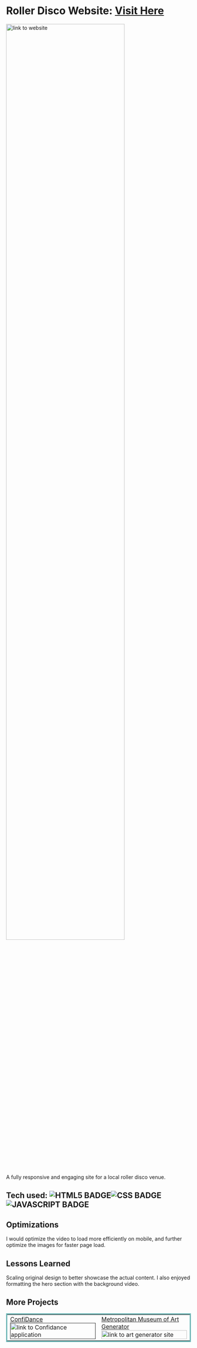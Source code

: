 # Roller Disco Website: <a href="https://cocosrollerdisco.netlify.app/" target="_blank">Visit Here</a>
<a href="https://cocosrollerdisco.netlify.app/" target="_blank">
<img src="https://media.giphy.com/media/v1.Y2lkPTc5MGI3NjExOTI0MTM4YjZiNTM0OGVlNjQyNjVkYWE1ZGRmZmY2Yjc1MWNmMjFkZCZlcD12MV9pbnRlcm5hbF9naWZzX2dpZklkJmN0PWc/h6VXVVTWs3OqWX9AP3/giphy.gif" width="80%" margin="auto" alt="link to website"/>
</a>

A fully responsive and engaging site for a local roller disco venue.


## Tech used: ![HTML5 BADGE](https://img.shields.io/static/v1?label=|&message=HTML5&color=23555f&style=plastic&logo=html5)![CSS BADGE](https://img.shields.io/static/v1?label=|&message=CSS3&color=285f65&style=plastic&logo=css3)![JAVASCRIPT BADGE](https://img.shields.io/static/v1?label=|&message=JAVASCRIPT&color=3c7f5d&style=plastic&logo=javascript)


## Optimizations
I would optimize the video to load more efficiently on mobile, and further optimize the images for faster page load.

## Lessons Learned
Scaling original design to better showcase the actual content. I also enjoyed formatting the hero section with the background video.


## More Projects

<table bordercolor="#66b2b2">

  <tr>
    <td width="50%"  style="align:center;" valign="top">
<a target="_blank" href="">ConfiDance</a>
        <br />
      <a target="_blank" href="">
            <img src="https://media.giphy.com/media/v1.Y2lkPTc5MGI3NjExZjM4NmJjM2IyMzIxMGNiZWZiMjMzNmI5NWE4OWIwMTE3ZjhjZGZlNyZlcD12MV9pbnRlcm5hbF9naWZzX2dpZklkJmN0PWc/OXCaDWUVwy5ViA30od/giphy.gif" width="100%"  alt="link to Confidance application"/>
        </a>
    </td>
    <td width="50%" valign="top">
<a target="_blank" href="https://artgenerator-themetmuseum.netlify.app/">Metropolitan Museum of Art Generator</a>
      <br />
        <a target="_blank" href="https://artgenerator-themetmuseum.netlify.app/">
          <img src="https://media.giphy.com/media/34Q93NLtrowY8XXazg/giphy.gif" width="100%" alt="link to art generator site"/>
        </a>
    </td>
    
  </tr>
</table>
